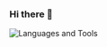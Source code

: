 
### Hi there 👋

<picture>
  <source
    srcset="https://github-readme-stats.vercel.app/api?username=JustnotJinx&show_icons=true&theme=dark"
    media="(prefers-color-scheme: dark)"
</picture>

![Languages and Tools](https://skillicons.dev/icons?i=html,css,js,nodejs,lua,git,github,vscode,discord,docker)


